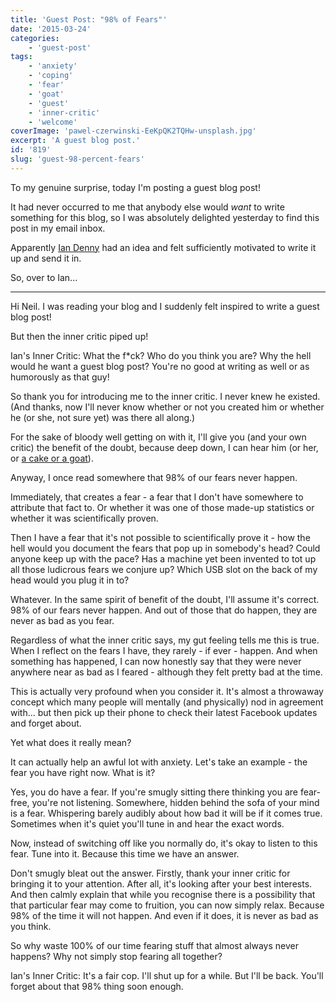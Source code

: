 ```yaml
---
title: 'Guest Post: "98% of Fears"'
date: '2015-03-24'
categories:
    - 'guest-post'
tags:
    - 'anxiety'
    - 'coping'
    - 'fear'
    - 'goat'
    - 'guest'
    - 'inner-critic'
    - 'welcome'
coverImage: 'pawel-czerwinski-EeKpQK2TQHw-unsplash.jpg'
excerpt: 'A guest blog post.'
id: '819'
slug: 'guest-98-percent-fears'
---
```


To my genuine surprise, today I'm posting a guest blog post!

It had never occurred to me that anybody else would _want_ to write something for this blog, so I was absolutely delighted yesterday to find this post in my email inbox.

Apparently [Ian Denny](https://uk.linkedin.com/in/iandenny 'Ian Denny') had an idea and felt sufficiently motivated to write it up and send it in.

So, over to Ian...

<!--more-->

---

Hi Neil. I was reading your blog and I suddenly felt inspired to write a guest blog post!

But then the inner critic piped up!

Ian's Inner Critic: What the f\*ck? Who do you think you are? Why the hell would he want a guest blog post? You're no good at writing as well or as humorously as that guy!

So thank you for introducing me to the inner critic. I never knew he existed. (And thanks, now I'll never know whether or not you created him or whether he (or she, not sure yet) was there all along.)

For the sake of bloody well getting on with it, I'll give you (and your own critic) the benefit of the doubt, because deep down, I can hear him (or her, or [a cake or a goat](https://www.walkingoncustard.com/distracted-by-cake/ 'Distracted by Cake')).

Anyway, I once read somewhere that 98% of our fears never happen.

Immediately, that creates a fear - a fear that I don't have somewhere to attribute that fact to. Or whether it was one of those made-up statistics or whether it was scientifically proven.

Then I have a fear that it's not possible to scientifically prove it - how the hell would you document the fears that pop up in somebody's head? Could anyone keep up with the pace? Has a machine yet been invented to tot up all those ludicrous fears we conjure up? Which USB slot on the back of my head would you plug it in to?

Whatever. In the same spirit of benefit of the doubt, I'll assume it's correct. 98% of our fears never happen. And out of those that do happen, they are never as bad as you fear.

Regardless of what the inner critic says, my gut feeling tells me this is true. When I reflect on the fears I have, they rarely - if ever - happen. And when something has happened, I can now honestly say that they were never anywhere near as bad as I feared - although they felt pretty bad at the time.

This is actually very profound when you consider it. It's almost a throwaway concept which many people will mentally (and physically) nod in agreement with... but then pick up their phone to check their latest Facebook updates and forget about.

Yet what does it really mean?

It can actually help an awful lot with anxiety. Let's take an example - the fear you have right now. What is it?

Yes, you do have a fear. If you're smugly sitting there thinking you are fear-free, you're not listening. Somewhere, hidden behind the sofa of your mind is a fear. Whispering barely audibly about how bad it will be if it comes true. Sometimes when it's quiet you'll tune in and hear the exact words.

Now, instead of switching off like you normally do, it's okay to listen to this fear. Tune into it. Because this time we have an answer.

Don't smugly bleat out the answer. Firstly, thank your inner critic for bringing it to your attention. After all, it's looking after your best interests. And then calmly explain that while you recognise there is a possibility that that particular fear may come to fruition, you can now simply relax. Because 98% of the time it will not happen. And even if it does, it is never as bad as you think.

So why waste 100% of our time fearing stuff that almost always never happens? Why not simply stop fearing all together?

Ian's Inner Critic: It's a fair cop. I'll shut up for a while. But I'll be back. You'll forget about that 98% thing soon enough.
